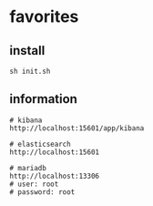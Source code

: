 # favorites

## install

```:sh
sh init.sh
```

## information

```:sh
# kibana
http://localhost:15601/app/kibana

# elasticsearch
http://localhost:15601

# mariadb
http://localhost:13306
# user: root
# password: root
```
